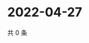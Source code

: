 # 2022-04-27

共 0 条

<!-- BEGIN WEIBO -->
<!-- 最后更新时间 Wed Apr 27 2022 11:02:30 GMT+0800 (China Standard Time) -->

<!-- END WEIBO -->
